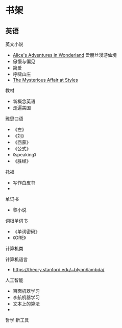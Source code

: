 

# 书架

## 英语


英文小说
- [Alice's Adventures in Wonderland](https://www.gutenberg.org/files/28885/28885-h/28885-h.htm) 爱丽丝漫游仙境
- 傲慢与偏见
- 简爱
- 呼啸山庄
- [The Mysterious Affair at Styles](https://www.gutenberg.org/files/863/863-h/863-h.htm)

教材
- 新概念英语
- 走遍美国


雅思口语
- 《左》 
- 《刘》
- 《西蒙》
- 《公式》
- 《speaking》
- 《胜经》

托福
- 写作白皮书
- 

单词书
- 黎小说

词根单词书
- 《单词密码》 
- 《GRE》




计算机类


计算机语言
- https://theory.stanford.edu/~blynn/lambda/


人工智能
- 百面机器学习
- 李航机器学习
- 文本上的算法
- 



哲学
新工具
